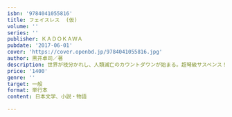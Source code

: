 ```yaml
---
isbn: '9784041055816'
title: フェイスレス  (仮)
volume: ''
series: ''
publisher: ＫＡＤＯＫＡＷＡ
pubdate: '2017-06-01'
cover: 'https://cover.openbd.jp/9784041055816.jpg'
author: 黒井卓司／著
description: 世界が枝分かれし、人類滅亡のカウントダウンが始まる。超弩級サスペンス！
price: '1400'
genre: ''
target: 一般
format: 単行本
content: 日本文学、小説・物語

---
```

